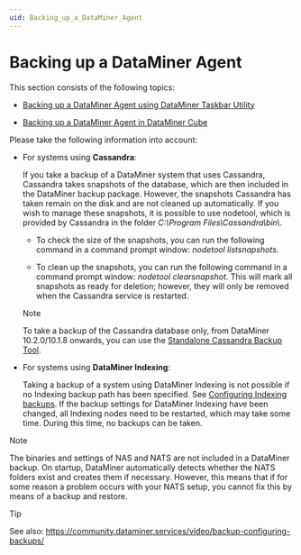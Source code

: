 ```yaml
---
uid: Backing_up_a_DataMiner_Agent
---
```


# Backing up a DataMiner Agent

This section consists of the following topics:

- [Backing up a DataMiner Agent using DataMiner Taskbar Utility](Backing_up_a_DataMiner_Agent_using_DataMiner_Taskbar_Utility.md)

- [Backing up a DataMiner Agent in DataMiner Cube](Backing_up_a_DataMiner_Agent_in_DataMiner_Cube.md)

Please take the following information into account:

- For systems using **Cassandra**:

    If you take a backup of a DataMiner system that uses Cassandra, Cassandra takes snapshots of the database, which are then included in the DataMiner backup package. However, the snapshots Cassandra has taken remain on the disk and are not cleaned up automatically.     If you wish to manage these snapshots, it is possible to use nodetool, which is provided by Cassandra in the folder *C:\\Program Files\\Cassandra\\bin\\*.

    - To check the size of the snapshots, you can run the following command in a command prompt window: *nodetool listsnapshots*.

    - To clean up the snapshots, you can run the following command in a command prompt window: *nodetool clearsnapshot*. This will mark all snapshots as ready for deletion; however, they will only be removed when the Cassandra service is restarted.

    > [!NOTE]
    > To take a backup of the Cassandra database only, from DataMiner 10.2.0/10.1.8 onwards, you can use the [Standalone Cassandra Backup Tool](https://community.dataminer.services/documentation/standalone-cassandra-backup-tool/).

- For systems using **DataMiner Indexing**:

    Taking a backup of a system using DataMiner Indexing is not possible if no Indexing backup path has been specified. See [Configuring Indexing backups](../databases/Configuring_Indexing_backups.md).     If the backup settings for DataMiner Indexing have been changed, all Indexing nodes need to be restarted, which may take some time. During this time, no backups can be taken.

> [!NOTE]
> The binaries and settings of NAS and NATS are not included in a DataMiner backup. On startup, DataMiner automatically detects whether the NATS folders exist and creates them if necessary. However, this means that if for some reason a problem occurs with your NATS setup, you cannot fix this by means of a backup and restore.

> [!TIP]
> See also:
> <https://community.dataminer.services/video/backup-configuring-backups/>
